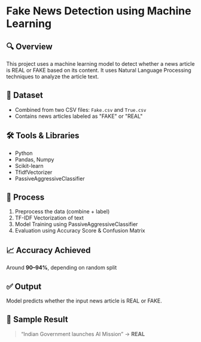 # Fake News Detection using Machine Learning

## 🔍 Overview
This project uses a machine learning model to detect whether a news article is REAL or FAKE based on its content. It uses Natural Language Processing techniques to analyze the article text.

## 📁 Dataset
- Combined from two CSV files: `Fake.csv` and `True.csv`
- Contains news articles labeled as "FAKE" or "REAL"

## 🛠️ Tools & Libraries
- Python
- Pandas, Numpy
- Scikit-learn
- TfidfVectorizer
- PassiveAggressiveClassifier

## 🧪 Process
1. Preprocess the data (combine + label)
2. TF-IDF Vectorization of text
3. Model Training using PassiveAggressiveClassifier
4. Evaluation using Accuracy Score & Confusion Matrix

## 📈 Accuracy Achieved
Around **90–94%**, depending on random split

## ✅ Output
Model predicts whether the input news article is REAL or FAKE.

## 📍 Sample Result
> “Indian Government launches AI Mission” → **REAL**

